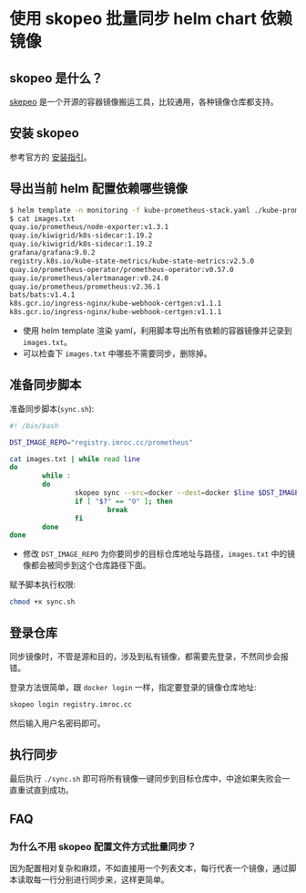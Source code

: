 # 使用 skopeo 批量同步 helm chart 依赖镜像

## skopeo 是什么？

[skepeo](https://github.com/containers/skopeo) 是一个开源的容器镜像搬运工具，比较通用，各种镜像仓库都支持。

## 安装 skopeo

参考官方的 [安装指引](https://github.com/containers/skopeo/blob/main/install.md)。

## 导出当前 helm 配置依赖哪些镜像

```bash
$ helm template -n monitoring -f kube-prometheus-stack.yaml ./kube-prometheus-stack | grep "image:" | awk -F 'image:' '{print $2}' | awk '{$1=$1;print}' | sed -e 's/^"//' -e 's/"$//' > images.txt
$ cat images.txt
quay.io/prometheus/node-exporter:v1.3.1
quay.io/kiwigrid/k8s-sidecar:1.19.2
quay.io/kiwigrid/k8s-sidecar:1.19.2
grafana/grafana:9.0.2
registry.k8s.io/kube-state-metrics/kube-state-metrics:v2.5.0
quay.io/prometheus-operator/prometheus-operator:v0.57.0
quay.io/prometheus/alertmanager:v0.24.0
quay.io/prometheus/prometheus:v2.36.1
bats/bats:v1.4.1
k8s.gcr.io/ingress-nginx/kube-webhook-certgen:v1.1.1
k8s.gcr.io/ingress-nginx/kube-webhook-certgen:v1.1.1
```

* 使用 helm template 渲染 yaml，利用脚本导出所有依赖的容器镜像并记录到 `images.txt`。
* 可以检查下 `images.txt` 中哪些不需要同步，删除掉。

## 准备同步脚本

准备同步脚本(`sync.sh`):

```bash
#! /bin/bash

DST_IMAGE_REPO="registry.imroc.cc/prometheus"

cat images.txt | while read line
do
        while :
        do
                skopeo sync --src=docker --dest=docker $line $DST_IMAGE_REPO
                if [ "$?" == "0" ]; then
                        break
                fi
        done
done
```

* 修改 `DST_IMAGE_REPO` 为你要同步的目标仓库地址与路径，`images.txt` 中的镜像都会被同步到这个仓库路径下面。

赋予脚本执行权限:

```bash
chmod +x sync.sh
```

## 登录仓库

同步镜像时，不管是源和目的，涉及到私有镜像，都需要先登录，不然同步会报错。

登录方法很简单，跟 `docker login` 一样，指定要登录的镜像仓库地址:

```bash
skopeo login registry.imroc.cc
```

然后输入用户名密码即可。

## 执行同步

最后执行 `./sync.sh` 即可将所有镜像一键同步到目标仓库中，中途如果失败会一直重试直到成功。

## FAQ

### 为什么不用 skopeo 配置文件方式批量同步？

因为配置相对复杂和麻烦，不如直接用一个列表文本，每行代表一个镜像，通过脚本读取每一行分别进行同步来，这样更简单。